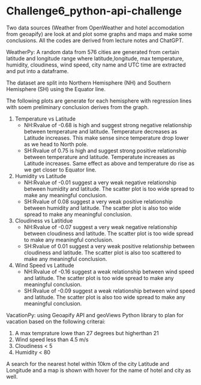 # Challenge6_python-api-challenge

Two data sources (Weather from OpenWeather and hotel accomodation from geoapify) are look at and plot some graphs and maps and make some conclusions.
All the codes are derived from lecture notes and ChatGPT.


WeatherPy:
A random data from 576 cities are generated from certain latitude and longitude range where latitude,longitude, max temperature, 
humidity, cloudiness, wind speed, city name and UTC time are extracted and put into a dataframe.

The dataset are split into Northern Hemisphere (NH) and Southern Hemisphere (SH) using the Equator line.

The following plots are generate for each hemisphere with regression lines with soem preliminary conclusion derives from the graph.
1. Temperature vs Latitude
	- NH:Rvalue of -0.68 is high and suggest strong negative relationship between temperature and latitude.
	     Temperature decreases as Latitude increases. This make sense since temperature drop lower as we head to North pole.
	- SH:Rvalue of 0.75 is high and suggest strong positive relationship between temperature and latitude.
	     Temperatute increases as Latitude increases.  Same effect as above and temperature do rise as we get closer to Equator line.
2. Humidity vs Latitude
	- NH:Rvalue of -0.01 suggest a very weak negative relationship between humidity and latitude.
	     The scatter plot is too wide spread to make any meaningful conclusion.
	- SH:Rvalue of 0.08 suggest a very weak positive relationship between humidity and latitude.
	     The scatter plot is also too wide spread to make any meaningful conclusion.
3. Cloudiness vs Latitidue
	- NH:Rvalue of -0.07 suggest a very weak negative relationship between cloudiness and latitude.
	     The scatter plot is too wide spread to make any meaningful conclusion.
	- SH:Rvalue of 0.01 suggest a very weak positive relationship between cloudiness and latitude.
	     The scatter plot is also too scattered to make any meaningful conclusion.
4. Wind Speed vs Latitude
	- NH:Rvalue of -0.16 suggest a weak relationship between wind speed and latitude.
	     The scatter plot is too wide spread to make any meaningful conclusion.
	- SH:Rvalue of -0.09 suggest a weak relationship between wind speed and latitude.
	     The scatter plot is also too wide spread to make any meaningful conclusion.


VacationPy:
using Geoapify API and geoViews Python library to plan for vacation based on the following criterai:
1. A max temprature lowe than 27 degrees but higherthan 21
2. Wind speed less than 4.5 m/s
3. Cloudiness < 5
4. Humidity < 80

A search for the nearest hotel within 10km of the city Latitude and Longitude and a map is shown with hover for the name of hotel and city as well.